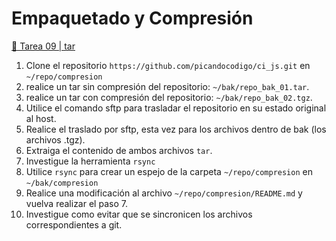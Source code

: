 # Empaquetado y Compresión

[🔗 Tarea 09 | tar](https://classroom.github.com/a/3COQv11L)

1. Clone el repositorio `https://github.com/picandocodigo/ci_js.git` en `~/repo/compresion`
2. realice un tar sin compresión del repositorio: `~/bak/repo_bak_01.tar`.
3. realice un tar con compresión del repositorio: `~/bak/repo_bak_02.tgz`.
4. Utilice el comando sftp para trasladar el repositorio en su estado original al host.
5. Realice el traslado por sftp, esta vez para los archivos dentro de bak (los archivos .tgz).
6. Extraiga el contenido de ambos archivos `tar`.
7. Investigue la herramienta `rsync`
8. Utilice `rsync` para crear un espejo de la carpeta `~/repo/compresion`
  en `~/bak/compresion`
9. Realice una modificación al archivo `~/repo/compresion/README.md` y vuelva realizar el paso 7.
10. Investigue como evitar que se sincronicen los archivos correspondientes a git.
